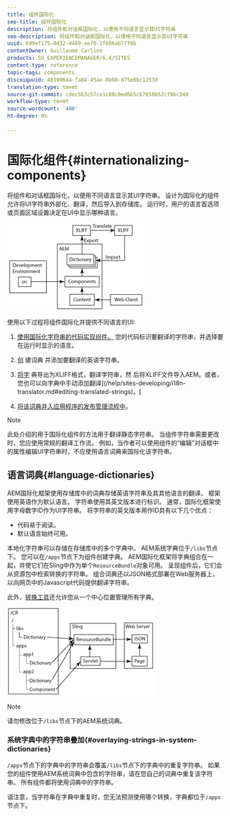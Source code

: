```yaml
---
title: 组件国际化
seo-title: 组件国际化
description: 将组件和对话框国际化，以便用不同语言显示其UI字符串
seo-description: 将组件和对话框国际化，以便用不同语言显示其UI字符串
uuid: 6d9ef175-0d32-4469-ae78-1f886ab77f0b
contentOwner: Guillaume Carlino
products: SG_EXPERIENCEMANAGER/6.4/SITES
content-type: reference
topic-tags: components
discoiquuid: 48190644-fa84-45ae-8b98-875e8bc12530
translation-type: tm+mt
source-git-commit: cdec5b3c57ce1c80c0ed6b5cb7650b52cf9bc340
workflow-type: tm+mt
source-wordcount: '480'
ht-degree: 0%

---
```



# 国际化组件{#internationalizing-components}

将组件和对话框国际化，以便用不同语言显示其UI字符串。 设计为国际化的组件允许将UI字符串外部化、翻译，然后导入到存储库。 运行时，用户的语言首选项或页面区域设置决定在UI中显示哪种语言。

![chlimage_1-9](assets/chlimage_1-9.png)

使用以下过程将组件国际化并提供不同语言的UI:

1. [使用国际化字符串的代码实现组件。](/help/sites-developing/i18n-dev.md) 您的代码标识要翻译的字符串，并选择要在运行时显示的语言。
1. [创](/help/sites-developing/i18n-translator.md#creating-a-dictionary) 建词典 [](/help/sites-developing/i18n-translator.md#adding-changing-and-removing-strings) 并添加要翻译的英语字符串。

1. [将字](/help/sites-developing/i18n-translator.md#exporting-a-dictionary) 典导出为XLIFF格式，翻译字符串，然 [](/help/sites-developing/i18n-translator.md#importing-a-dictionary) 后将XLIFF文件导入AEM。或者，您也可以向字典中手动添加翻译](/help/sites-developing/i18n-translator.md#editing-translated-strings)。[

1. [将该词典并入应用程序的发布管理流程中](/help/sites-developing/i18n-translator.md#publishing-dictionaries)。

>[!NOTE]
>
>此处介绍的用于国际化组件的方法用于翻译静态字符串。 当组件字符串需要更改时，您应使用常规的翻译工作流。 例如，当作者可以使用组件的“编辑”对话框中的属性编辑UI字符串时，不应使用语言词典来国际化该字符串。

## 语言词典{#language-dictionaries}

AEM国际化框架使用存储库中的词典存储英语字符串及其其他语言的翻译。 框架使用英语作为默认语言。 字符串使用其英文版本进行标识。 通常，国际化框架使用字母数字ID作为UI字符串。 将字符串的英文版本用作ID具有以下几个优点：

* 代码易于阅读。
* 默认语言始终可用。

本地化字符串可以存储在存储库中的多个字典中。 AEM系统字典位于`/libs`节点下。 您可以在`/apps`节点下为组件创建字典。 AEM国际化框架将字典组合在一起，并使它们在Sling中作为单个`ResourceBundle`对象可用。 呈现组件后，它们会从资源包中检索转换的字符串。 组合词典还以JSON格式部署在Web服务器上，以向网页中的Javascript代码提供翻译字符串。

此外，[转换工具](/help/sites-developing/i18n-translator.md)还允许您从一个中心位置管理所有字典。

![chlimage_1-10](assets/chlimage_1-10.png)

>[!NOTE]
>
>请勿修改位于`/libs`节点下的AEM系统词典。

### 系统字典中的字符串叠加{#overlaying-strings-in-system-dictionaries}

`/apps`节点下的字典中的字符串会覆盖`/libs`节点下的字典中的重复字符串。 如果您的组件使用AEM系统词典中包含的字符串，请在您自己的词典中重复该字符串。 所有组件都将使用词典中的字符串。

请注意，当字符串在字典中重复时，您无法预测使用哪个转换，字典都位于`/apps`节点下。
